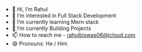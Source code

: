 - 👋 Hi, I’m Rahul
- 👀 I’m interested in Full Stack Development
- 🌱 I’m currently learning  Mern stack
- 💞️ I’m currently Building Projects
- 📫 How to reach me - rahulbiswas06@icloud.com
- 😄 Pronouns: He / Him


